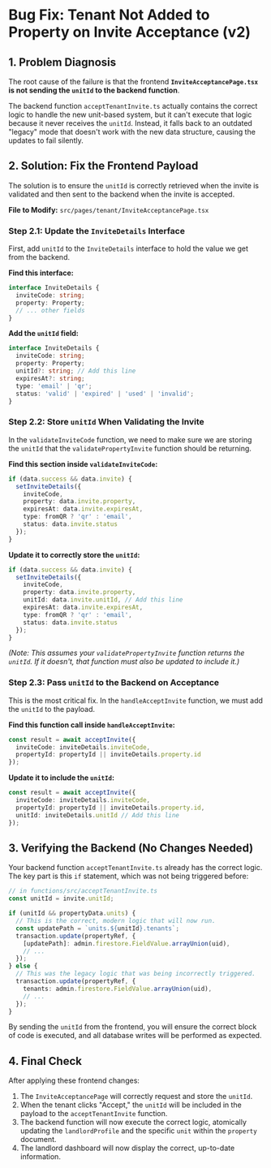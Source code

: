 
# Bug Fix: Tenant Not Added to Property on Invite Acceptance (v2)

## 1. Problem Diagnosis

The root cause of the failure is that the frontend **`InviteAcceptancePage.tsx` is not sending the `unitId` to the backend function**.

The backend function `acceptTenantInvite.ts` actually contains the correct logic to handle the new unit-based system, but it can't execute that logic because it never receives the `unitId`. Instead, it falls back to an outdated "legacy" mode that doesn't work with the new data structure, causing the updates to fail silently.

## 2. Solution: Fix the Frontend Payload

The solution is to ensure the `unitId` is correctly retrieved when the invite is validated and then sent to the backend when the invite is accepted.

**File to Modify:** `src/pages/tenant/InviteAcceptancePage.tsx`

### Step 2.1: Update the `InviteDetails` Interface
First, add `unitId` to the `InviteDetails` interface to hold the value we get from the backend.

**Find this interface:**
```typescript
interface InviteDetails {
  inviteCode: string;
  property: Property;
  // ... other fields
}
```

**Add the `unitId` field:**
```typescript
interface InviteDetails {
  inviteCode: string;
  property: Property;
  unitId?: string; // Add this line
  expiresAt?: string;
  type: 'email' | 'qr';
  status: 'valid' | 'expired' | 'used' | 'invalid';
}
```

### Step 2.2: Store `unitId` When Validating the Invite
In the `validateInviteCode` function, we need to make sure we are storing the `unitId` that the `validatePropertyInvite` function should be returning.

**Find this section inside `validateInviteCode`:**
```typescript
if (data.success && data.invite) {
  setInviteDetails({
    inviteCode,
    property: data.invite.property,
    expiresAt: data.invite.expiresAt,
    type: fromQR ? 'qr' : 'email',
    status: data.invite.status
  });
}
```

**Update it to correctly store the `unitId`:**
```typescript
if (data.success && data.invite) {
  setInviteDetails({
    inviteCode,
    property: data.invite.property,
    unitId: data.invite.unitId, // Add this line
    expiresAt: data.invite.expiresAt,
    type: fromQR ? 'qr' : 'email',
    status: data.invite.status
  });
}
```
*(Note: This assumes your `validatePropertyInvite` function returns the `unitId`. If it doesn't, that function must also be updated to include it.)*

### Step 2.3: Pass `unitId` to the Backend on Acceptance
This is the most critical fix. In the `handleAcceptInvite` function, we must add the `unitId` to the payload.

**Find this function call inside `handleAcceptInvite`:**
```typescript
const result = await acceptInvite({
  inviteCode: inviteDetails.inviteCode,
  propertyId: propertyId || inviteDetails.property.id
});
```

**Update it to include the `unitId`:**
```typescript
const result = await acceptInvite({
  inviteCode: inviteDetails.inviteCode,
  propertyId: propertyId || inviteDetails.property.id,
  unitId: inviteDetails.unitId // Add this line
});
```

## 3. Verifying the Backend (No Changes Needed)

Your backend function `acceptTenantInvite.ts` already has the correct logic. The key part is this `if` statement, which was not being triggered before:

```typescript
// in functions/src/acceptTenantInvite.ts
const unitId = invite.unitId; 

if (unitId && propertyData.units) {
  // This is the correct, modern logic that will now run.
  const updatePath = `units.${unitId}.tenants`;
  transaction.update(propertyRef, {
    [updatePath]: admin.firestore.FieldValue.arrayUnion(uid),
    // ...
  });
} else {
  // This was the legacy logic that was being incorrectly triggered.
  transaction.update(propertyRef, {
    tenants: admin.firestore.FieldValue.arrayUnion(uid),
    // ...
  });
}
```
By sending the `unitId` from the frontend, you will ensure the correct block of code is executed, and all database writes will be performed as expected.

## 4. Final Check

After applying these frontend changes:
1.  The `InviteAcceptancePage` will correctly request and store the `unitId`.
2.  When the tenant clicks "Accept," the `unitId` will be included in the payload to the `acceptTenantInvite` function.
3.  The backend function will now execute the correct logic, atomically updating the `landlordProfile` and the specific `unit` within the `property` document.
4.  The landlord dashboard will now display the correct, up-to-date information.
